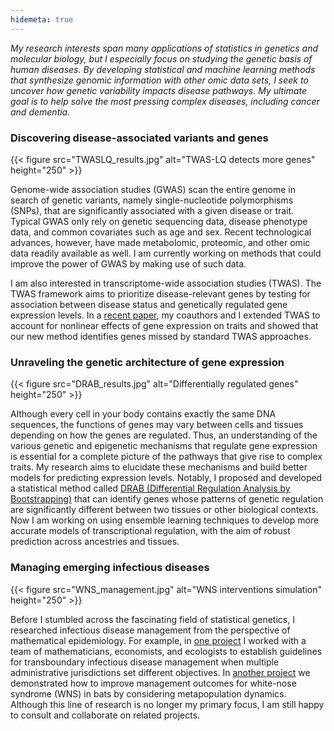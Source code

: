 ```yaml
---
hidemeta: true
---
```


*My research interests span many applications of statistics in genetics and molecular biology, but I especially focus on studying the genetic basis of human diseases. By developing statistical and machine learning methods that synthesize genomic information with other omic data sets, I seek to uncover how genetic variability impacts disease pathways. My ultimate goal is to help solve the most pressing complex diseases, including cancer and dementia.*

### Discovering disease-associated variants and genes

{{< figure src="TWASLQ_results.jpg" alt="TWAS-LQ detects more genes" height="250" >}}

Genome-wide association studies (GWAS) scan the entire genome in search of genetic variants, namely single-nucleotide polymorphisms (SNPs), that are significantly associated with a given disease or trait. Typical GWAS only rely on genetic sequencing data, disease phenotype data, and common covariates such as age and sex. Recent technological advances, however, have made metabolomic, proteomic, and other omic data readily available as well. I am currently working on methods that could improve the power of GWAS by making use of such data.

I am also interested in transcriptome-wide association studies (TWAS). The TWAS framework aims to prioritize disease-relevant genes by testing for association between disease status and genetically regulated gene expression levels. In a [recent paper](https://doi.org/10.1093/hmg/ddac015), my coauthors and I extended TWAS to account for nonlinear effects of gene expression on traits and showed that our new method identifies genes missed by standard TWAS approaches.

### Unraveling the genetic architecture of gene expression

{{< figure src="DRAB_results.jpg" alt="Differentially regulated genes" height="250" >}}

Although every cell in your body contains exactly the same DNA sequences, the functions of genes may vary between cells and tissues depending on how the genes are regulated. Thus, an understanding of the various genetic and epigenetic mechanisms that regulate gene expression is essential for a complete picture of the pathways that give rise to complex traits. My research aims to elucidate these mechanisms and build better models for predicting expression levels. Notably, I proposed and developed a statistical method called [DRAB (Differential Regulation Analysis by Bootstrapping)](https://doi.org/10.1101/2023.03.06.531446) that can identify genes whose patterns of genetic regulation are significantly different between two tissues or other biological contexts. Now I am working on using ensemble learning techniques to develop more accurate models of transcriptional regulation, with the aim of robust prediction across ancestries and tissues.

### Managing emerging infectious diseases

{{< figure src="WNS_management.jpg" alt="WNS interventions simulation" height="250" >}}

Before I stumbled across the fascinating field of statistical genetics, I researched infectious disease management from the perspective of mathematical epidemiology. For example, in [one project](https://doi.org/10.1186/s12889-021-11797-3) I worked with a team of mathematicians, economists, and ecologists to establish guidelines for transboundary infectious disease management when multiple administrative jurisdictions set different objectives. In [another project](https://doi.org/10.1111/nrm.12304) we demonstrated how to improve management outcomes for white-nose syndrome (WNS) in bats by considering metapopulation dynamics. Although this line of research is no longer my primary focus, I am still happy to consult and collaborate on related projects.

